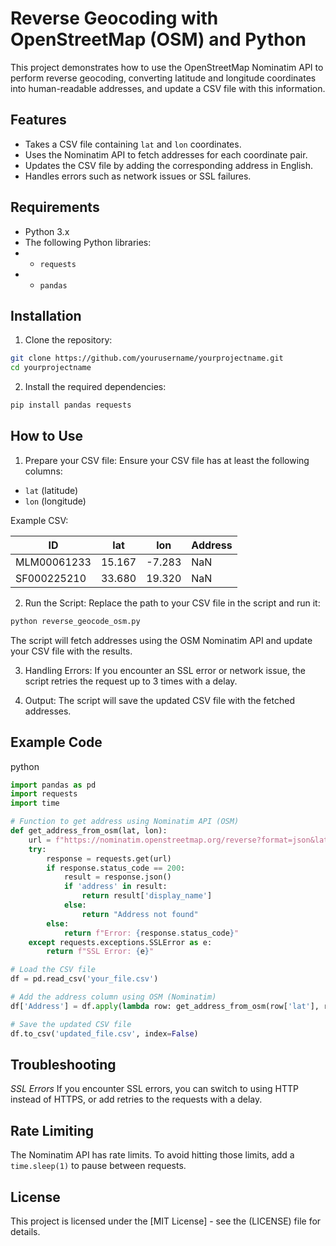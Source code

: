 # Reverse Geocoding with OpenStreetMap (OSM) and Python
This project demonstrates how to use the OpenStreetMap Nominatim API to perform reverse geocoding, converting latitude and longitude coordinates into human-readable addresses, and update a CSV file with this information.

## Features
- Takes a CSV file containing `lat` and `lon` coordinates.
- Uses the Nominatim API to fetch addresses for each coordinate pair.
- Updates the CSV file by adding the corresponding address in English.
- Handles errors such as network issues or SSL failures.

## Requirements
- Python 3.x
- The following Python libraries:
- - `requests`
- - `pandas`

## Installation
1. Clone the repository:
```bash
git clone https://github.com/yourusername/yourprojectname.git
cd yourprojectname
```
2. Install the required dependencies:
```bash
pip install pandas requests
```

## How to Use
1. Prepare your CSV file: Ensure your CSV file has at least the following columns:
- `lat` (latitude)
- `lon` (longitude)
  
Example CSV:
<!-- prettier-ignore-start -->
| ID | lat | lon	| Address |
|----|-----|------|---------|
| MLM00061233 | 15.167 | -7.283 | NaN |
| SF000225210	| 33.680 | 19.320	| NaN |
<!-- prettier-ignore-end -->

2. Run the Script:
Replace the path to your CSV file in the script and run it:
```python
python reverse_geocode_osm.py
```
The script will fetch addresses using the OSM Nominatim API and update your CSV file with the results.

3. Handling Errors: If you encounter an SSL error or network issue, the script retries the request up to 3 times with a delay.

4. Output: The script will save the updated CSV file with the fetched addresses.

## Example Code
python
```py
import pandas as pd
import requests
import time

# Function to get address using Nominatim API (OSM)
def get_address_from_osm(lat, lon):
    url = f"https://nominatim.openstreetmap.org/reverse?format=json&lat={lat}&lon={lon}&zoom=18&addressdetails=1&accept-language=en"
    try:
        response = requests.get(url)
        if response.status_code == 200:
            result = response.json()
            if 'address' in result:
                return result['display_name']
            else:
                return "Address not found"
        else:
            return f"Error: {response.status_code}"
    except requests.exceptions.SSLError as e:
        return f"SSL Error: {e}"

# Load the CSV file
df = pd.read_csv('your_file.csv')

# Add the address column using OSM (Nominatim)
df['Address'] = df.apply(lambda row: get_address_from_osm(row['lat'], row['lon']), axis=1)

# Save the updated CSV file
df.to_csv('updated_file.csv', index=False)
```

## Troubleshooting
*SSL Errors*
If you encounter SSL errors, you can switch to using HTTP instead of HTTPS, or add retries to the requests with a delay.

## Rate Limiting
The Nominatim API has rate limits. To avoid hitting those limits, add a `time.sleep(1)` to pause between requests.

## License
This project is licensed under the [MIT License] - see the (LICENSE) file for details.
